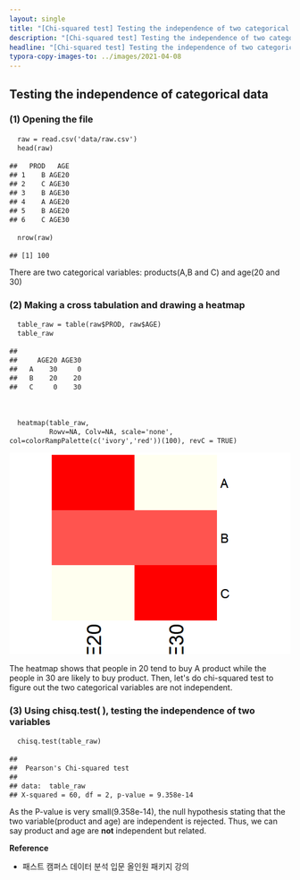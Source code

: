 ```yaml
---
layout: single
title: "[Chi-squared test] Testing the independence of two categorical variables"
description: "[Chi-squared test] Testing the independence of two categorical variables"
headline: "[Chi-squared test] Testing the independence of two categorical variables"
typora-copy-images-to: ../images/2021-04-08
---
```




## Testing the independence of categorical data

### (1) Opening the file

      raw = read.csv('data/raw.csv')
      head(raw)
    
    ##   PROD   AGE
    ## 1    B AGE20
    ## 2    C AGE30
    ## 3    B AGE30
    ## 4    A AGE20
    ## 5    B AGE20
    ## 6    C AGE30
    
      nrow(raw)
    
    ## [1] 100

There are two categorical variables: products(A,B and C) and age(20 and 30)



### (2) Making a cross tabulation and drawing a heatmap

      table_raw = table(raw$PROD, raw$AGE)
      table_raw
    
    ##    
    ##     AGE20 AGE30
    ##   A    30     0
    ##   B    20    20
    ##   C     0    30



      heatmap(table_raw,
              Rowv=NA, Colv=NA, scale='none', col=colorRampPalette(c('ivory','red'))(100), revC = TRUE)



<center><img src ="/images/2021-04-08/heatmap-1.png"></center>

The heatmap shows that people in 20 tend to buy A product  while the people in 30 are likely to buy product. Then, let's do chi-squared test to figure out the two categorical variables are not independent.



### (3) Using chisq.test(  ), testing the independence of two variables

      chisq.test(table_raw)
    
    ## 
    ##  Pearson's Chi-squared test
    ## 
    ## data:  table_raw
    ## X-squared = 60, df = 2, p-value = 9.358e-14

As the P-value is very small(9.358e-14), the null hypothesis stating that the two variable(product and age) are independent is rejected. Thus, we can say product and age are **not** independent but related.



**Reference**

- 패스트 캠퍼스 데이터 분석 입문 올인원 패키지 강의
